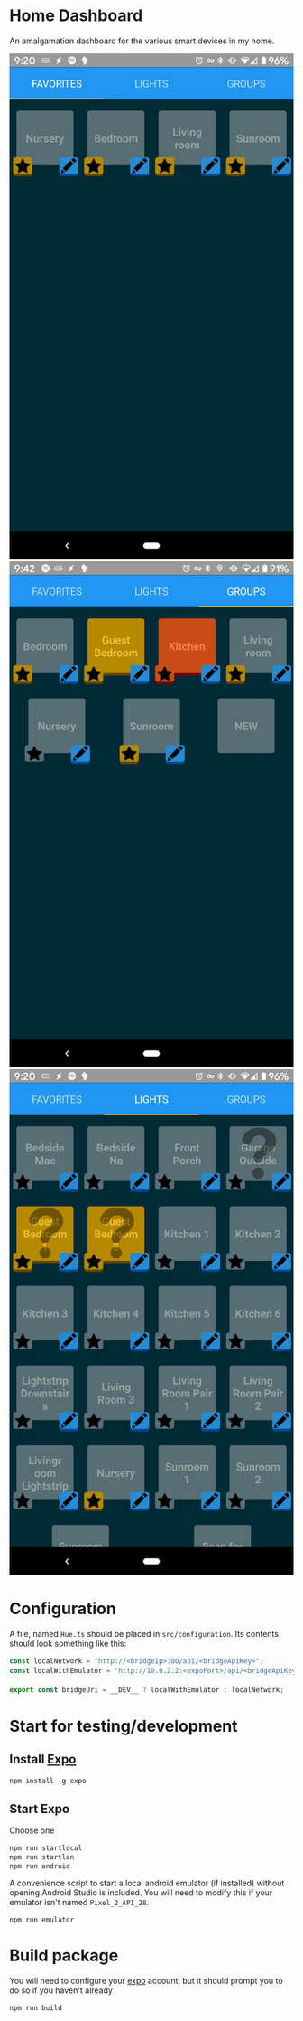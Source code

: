 # Home Dashboard
An amalgamation dashboard for the various smart devices in my home.

![image](https://raw.githubusercontent.com/champgm/home-dashboard/React-Native/screenshot1.png)![image](https://raw.githubusercontent.com/champgm/home-dashboard/React-Native/screenshot2.png)![image](https://raw.githubusercontent.com/champgm/home-dashboard/React-Native/screenshot3.png)

# Configuration
A file, named `Hue.ts` should be placed in `src/configuration`. Its contents should look something like this:
```typescript
const localNetwork = "http://<bridgeIp>:80/api/<bridgeApiKey>";
const localWithEmulator = "http://10.0.2.2:<expoPort>/api/<bridgeApiKey>";

export const bridgeUri = __DEV__ ? localWithEmulator : localNetwork;
```

# Start for testing/development
## Install [Expo](https://expo.io)
```
npm install -g expo
```
## Start Expo
Choose one
```
npm run startlocal
npm run startlan
npm run android
```
A convenience script to start a local android emulator (if installed) without opening Android Studio is included. You will need to modify this if your emulator isn't named `Pixel_2_API_28`.
```
npm run emulator
```

# Build package
You will need to configure your [expo](https://expo.io) account, but it should prompt you to do so if you haven't already
```
npm run build
```